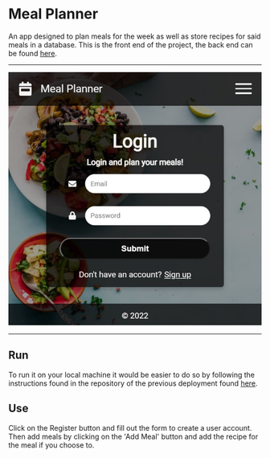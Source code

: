# Meal Planner

An app designed to plan meals for the week as well as store recipes for said meals in a database. This is the front end of the project, the back end can be found [here](https://github.com/tsimian/meal_planner-api).

---

![App Screenshot](./public/screenshot.jpg)

---

## Run

To run it on your local machine it would be easier to do so by following the instructions found in the repository of the previous deployment found [here](https://github.com/tsimian/meal_planner_old).

## Use

Click on the Register button and fill out the form to create a user account. Then add meals by clicking on the 'Add Meal' button and add the recipe for the meal if you choose to.
